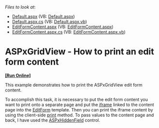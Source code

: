 <!-- default file list -->
*Files to look at*:

* [Default.aspx](./CS/WebSite/Default.aspx) (VB: [Default.aspx](./VB/WebSite/Default.aspx))
* [Default.aspx.cs](./CS/WebSite/Default.aspx.cs) (VB: [Default.aspx.vb](./VB/WebSite/Default.aspx.vb))
* [EditFormContent.aspx](./CS/WebSite/EditFormContent.aspx) (VB: [EditFormContent.aspx](./VB/WebSite/EditFormContent.aspx))
* [EditFormContent.aspx.cs](./CS/WebSite/EditFormContent.aspx.cs) (VB: [EditFormContent.aspx.vb](./VB/WebSite/EditFormContent.aspx.vb))
<!-- default file list end -->
# ASPxGridView - How to print an edit form content
<!-- run online -->
**[[Run Online]](https://codecentral.devexpress.com/e4243/)**
<!-- run online end -->


<p>This example demonstrates how to print the ASPxGridView edit form content.</p><p>To accomplish this task, it is necessary to put the edit form content you want to print onto a separate page and put the <a href="http://www.w3schools.com/tags/tag_iframe.asp"><u>iframe</u></a> linked to the content page into the <a href="http://documentation.devexpress.com/#AspNet/DevExpressWebASPxGridViewGridViewTemplates_EditFormtopic"><u>EditForm</u></a> template. Then you can print the iframe content by using the client-side <a href="http://www.w3schools.com/jsref/met_win_print.asp"><u>print</u></a> method. To pass values to the content page and back, I have used the <a href="http://documentation.devexpress.com/#AspNet/CustomDocument8282"><u>ASPxHiddenField</u></a> control.</p>

<br/>


